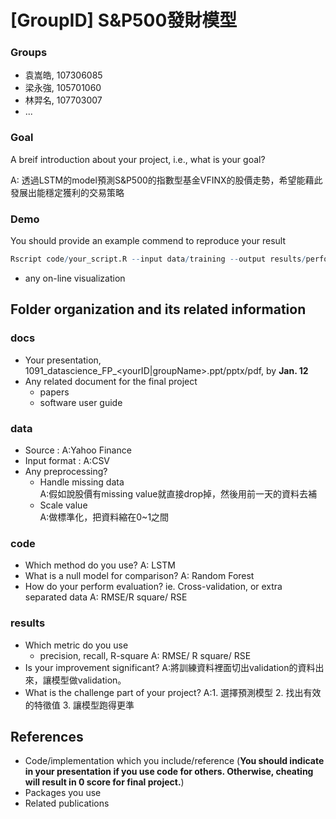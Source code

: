 # [GroupID] S&P500發財模型

### Groups
* 袁嵩皓, 107306085
* 梁永強, 105701060
* 林羿名, 107703007
* ...

### Goal
A breif introduction about your project, i.e., what is your goal?

A: 透過LSTM的model預測S&P500的指數型基金VFINX的股價走勢，希望能藉此發展出能穩定獲利的交易策略

### Demo 
You should provide an example commend to reproduce your result
```R
Rscript code/your_script.R --input data/training --output results/performance.tsv
```
* any on-line visualization

## Folder organization and its related information

### docs
* Your presentation, 1091_datascience_FP_<yourID|groupName>.ppt/pptx/pdf, by **Jan. 12** 
* Any related document for the final project
  * papers
  * software user guide

### data

* Source : 
      A:Yahoo Finance
* Input format : 
      A:CSV
* Any preprocessing? 
  * Handle missing data   
      A:假如說股價有missing value就直接drop掉，然後用前一天的資料去補
  * Scale value  
      A:做標準化，把資料縮在0~1之間

### code

* Which method do you use? 
      A: LSTM
* What is a null model for comparison? 
      A: Random Forest
* How do your perform evaluation? ie. Cross-validation, or extra separated data 
      A: RMSE/R square/ RSE

### results

* Which metric do you use 
  * precision, recall, R-square 
      A: RMSE/ R square/ RSE
* Is your improvement significant? 
      A:將訓練資料裡面切出validation的資料出來，讓模型做validation。
* What is the challenge part of your project? 
      A:1. 選擇預測模型 2. 找出有效的特徵值 3. 讓模型跑得更準

## References
* Code/implementation which you include/reference (__You should indicate in your presentation if you use code for others. Otherwise, cheating will result in 0 score for final project.__)
* Packages you use
* Related publications


